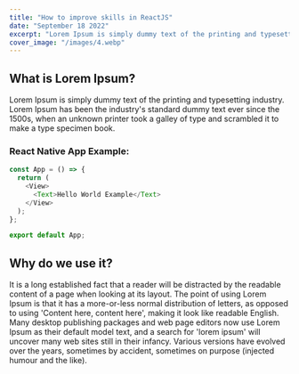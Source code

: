 ```yaml
---
title: "How to improve skills in ReactJS"
date: "September 18 2022"
excerpt: "Lorem Ipsum is simply dummy text of the printing and typesetting industry."
cover_image: "/images/4.webp"
---
```


## What is Lorem Ipsum?

Lorem Ipsum is simply dummy text of the printing and typesetting industry. Lorem Ipsum has been the industry's standard dummy text ever since the 1500s, when an unknown printer took a galley of type and scrambled it to make a type specimen book.

### React Native App Example:

```js
const App = () => {
  return (
    <View>
      <Text>Hello World Example</Text>
    </View>
  );
};

export default App;
```

## Why do we use it?

It is a long established fact that a reader will be distracted by the readable content of a page when looking at its layout. The point of using Lorem Ipsum is that it has a more-or-less normal distribution of letters, as opposed to using 'Content here, content here', making it look like readable English. Many desktop publishing packages and web page editors now use Lorem Ipsum as their default model text, and a search for 'lorem ipsum' will uncover many web sites still in their infancy. Various versions have evolved over the years, sometimes by accident, sometimes on purpose (injected humour and the like).
